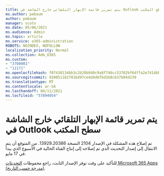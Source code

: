 ```yaml
---
title: يتم تمرير قائمة الإبهار التلقائي خارج الشاشة في Outlook سطح المكتب
ms.author: pebaum
author: pebaum
manager: scotv
ms.date: 05/06/2021
ms.audience: Admin
ms.topic: article
ms.service: o365-administration
ROBOTS: NOINDEX, NOFOLLOW
localization_priority: Normal
ms.collection: Adm_O365
ms.custom:
- "3700001"
- "11171"
ms.openlocfilehash: f07430134bb3c2b28b940c9a8f746cc53702bf64ffa2e7414bb74861239b914f
ms.sourcegitcommit: 920051182781bd97ce4d4d6fbd268cb37b84d239
ms.translationtype: MT
ms.contentlocale: ar-SA
ms.lasthandoff: 08/11/2021
ms.locfileid: "57894054"
---
```

# <a name="autocomplete-list-scrolls-off-the-screen-in-outlook-desktop"></a>يتم تمرير قائمة الإبهار التلقائي خارج الشاشة في Outlook سطح المكتب

تم إصلاح هذه المشكلة في الإصدار 2104 النسخة 13929.20386. من المتوقع أن يتم الانتقال إلى إصدار التحديث الذي تم إصلاحه إلى إنتاج القناة الحالية في الأسبوع الذي يبدأ في 17 مايو. 

للتأكيد على وقت توفر الإصدار الثابت، راجع محفوظات [التحديثات Microsoft 365 Apps (مدرجة حسب التاريخ)](https://docs.microsoft.com/officeupdates/update-history-microsoft365-apps-by-date).